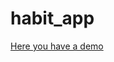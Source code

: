 # habit_app

[Here you have a demo](https://uninorte-my.sharepoint.com/:v:/g/personal/fmvalencia_uninorte_edu_co/Ed5zjzku1HNFluFQj2daXL0B1HrfddlJm1N0TOrwzbLiIQ?nav=eyJyZWZlcnJhbEluZm8iOnsicmVmZXJyYWxBcHAiOiJPbmVEcml2ZUZvckJ1c2luZXNzIiwicmVmZXJyYWxBcHBQbGF0Zm9ybSI6IldlYiIsInJlZmVycmFsTW9kZSI6InZpZXciLCJyZWZlcnJhbFZpZXciOiJNeUZpbGVzTGlua0NvcHkifX0&e=8m1Yfg) 

